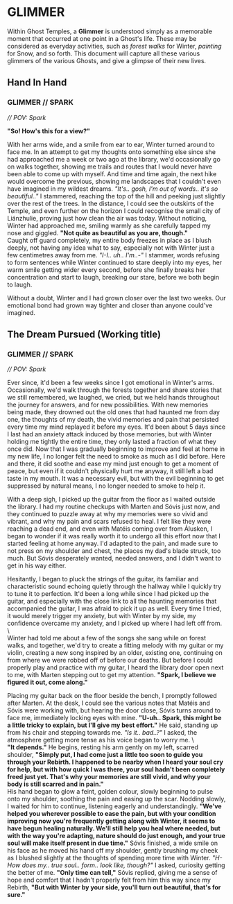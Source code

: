 # GLIMMER
Within Ghost Temples, a **Glimmer** is understood simply as a memorable moment that occurred at one point in a Ghost's life. These may be considered as everyday activities, such as *forest walks* for Winter, *painting* for Snow, and so forth. This document will capture all these various glimmers of the various Ghosts, and give a glimpse of their new lives.

## Hand In Hand
### GLIMMER // SPARK
*// POV: Spark*

**"So! How's this for a view?"** 

With her arms wide, and a smile from ear to ear, Winter turned around to face me. In an attempt to get my thoughts onto something else since she had approached me a week or two ago at the library, we'd occasionally go on walks together, showing me trails and routes that I would never have been able to come up with myself. And time and time again, the next hike would overcome the previous, showing me landscapes that I couldn't even have imagined in my wildest dreams. *"It's.. gosh, I'm out of words.. it's so beautiful.."* I stammered, reaching the top of the hill and peeking just slightly over the rest of the trees. In the distance, I could see the outskirts of the Temple, and even further on the horizon I could recognise the small city of Liánzhulie, proving just how clean the air was today.  Without noticing, Winter had approached me, smiling warmly as she carefully tapped my nose and giggled. **"Not quite as beautiful as you are, though."** \
Caught off guard completely, my entire body freezes in place as I blush deeply, not having any idea what to say, especially not with Winter just a few centimetres away from me. *"I-I.. uh.. I'm..-"* I stammer, words refusing to form sentences while Winter continued to stare deeply into my eyes, her warm smile getting wider every second, before she finally breaks her concentration and start to laugh, breaking our stare, before we both begin to laugh. 

Without a doubt, Winter and I had grown closer over the last two weeks. Our emotional bond had grown way tighter and closer than anyone could've imagined.




## The Dream Pursued (Working title)
### GLIMMER // SPARK
*// POV: Spark*   
  
Ever since, it'd been a few weeks since I got emotional in Winter's arms. Occasionally, we'd walk through the forests together and share stories that we still remembered, we laughed, we cried, but we held hands throughout the journey for answers, and for new possibilities. With new memories being made, they drowned out the old ones that had haunted me from day one, the thoughts of my death, the vivid memories and pain that persisted every time my mind replayed it before my eyes. It'd been about 5 days since I last had an anxiety attack induced by those memories, but with Winter holding me tightly the entire time, they only lasted a fraction of what they once did. Now that I was gradually beginning to improve and feel at home in my new life, I no longer felt the need to smoke as much as I did before. Here and there, it did soothe and ease my mind just enough to get a moment of peace, but even if it couldn't physically hurt me anyway, it still left a bad taste in my mouth. It was a necessary evil, but with the evil beginning to get suppressed by natural means, I no longer needed to smoke to help it.  
  
With a deep sigh, I picked up the guitar from the floor as I waited outside the library. I had my routine checkups with Marten and Sóvis just now, and they continued to puzzle away at why my memories were so vivid and vibrant, and why my pain and scars refused to heal. I felt like they were reaching a dead end, and even with Matéis coming over from Álusken, I began to wonder if it was really worth it to undergo all this effort now that I started feeling at home anyway. I'd adapted to the pain, and made sure to not press on my shoulder and chest, the places my dad's blade struck, too much. But Sóvis desperately wanted, needed answers, and I didn't want to get in his way either.  
  
Hesitantly, I began to pluck the strings of the guitar, its familiar and characteristic sound echoing quietly through the hallway while I quickly try to tune it to perfection. It'd been a long while since I had picked up the guitar, and especially with the close link to all the haunting memories that accompanied the guitar, I was afraid to pick it up as well. Every time I tried, it would merely trigger my anxiety, but with Winter by my side, my confidence overcame my anxiety, and I picked up where I had left off from. \  
Winter had told me about a few of the songs she sang while on forest walks, and together, we'd try to create a fitting melody with my guitar or my violin, creating a new song inspired by an older, existing one, continuing on from where we were robbed off of before our deaths. But before I could properly play and practice with my guitar, I heard the library door open next to me, with Marten stepping out to get my attention. **"Spark, I believe we figured it out, come along."**  
  
Placing my guitar back on the floor beside the bench, I promptly followed after Marten. At the desk, I could see the various notes that Matéis and Sóvis were working with, but hearing the door close, Sóvis turns around to face me, immediately locking eyes with mine. **"U-uh.. Spark, this might be a little tricky to explain, but I'll give my best effort."** He said, standing up from his chair and stepping towards me. *"Is it.. bad..?"* I asked, the atmosphere getting more tense as his voice began to worry me. \  
**"It depends."** He begins, resting his arm gently on my left, scarred shoulder, **"Simply put, I had come just a little too soon to guide you through your Rebirth. I happened to be nearby when I heard your soul cry for help, but with how quick I was there, your soul hadn't been completely freed just yet. That's why your memories are still vivid, and why your body is still scarred and in pain."**  
His hand began to glow a feint, golden colour, slowly beginning to pulse onto my shoulder, soothing the pain and easing up the scar. Nodding slowly, I waited for him to continue, listening eagerly and understandingly. **"We've helped you wherever possible to ease the pain, but with your condition improving now you're frequently getting along with Winter, it seems to have begun healing naturally. We'll still help you heal where needed, but with the way you're adapting, nature should do just enough, and your true soul will make itself present in due time."** Sóvis finished, a wide smile on his face as he moved his hand off my shoulder, gently brushing my cheek as I blushed slightly at the thoughts of spending more time with Winter. *"H-How does my.. true soul.. form.. look like, though?"* I asked, curiosity getting the better of me. **"Only time can tell,"** Sóvis replied, giving me a sense of hope and comfort that I hadn't properly felt from him this way since my Rebirth, **"But with Winter by your side, you'll turn out beautiful, that's for sure."**